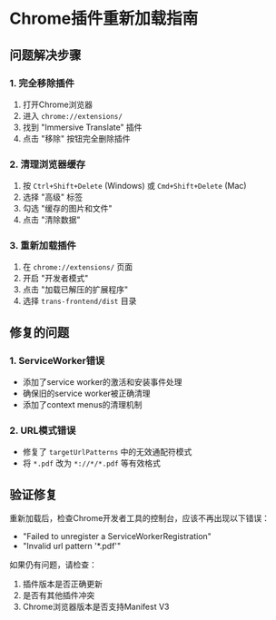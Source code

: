 # Chrome插件重新加载指南

## 问题解决步骤

### 1. 完全移除插件
1. 打开Chrome浏览器
2. 进入 `chrome://extensions/`
3. 找到 "Immersive Translate" 插件
4. 点击 "移除" 按钮完全删除插件

### 2. 清理浏览器缓存
1. 按 `Ctrl+Shift+Delete` (Windows) 或 `Cmd+Shift+Delete` (Mac)
2. 选择 "高级" 标签
3. 勾选 "缓存的图片和文件"
4. 点击 "清除数据"

### 3. 重新加载插件
1. 在 `chrome://extensions/` 页面
2. 开启 "开发者模式"
3. 点击 "加载已解压的扩展程序"
4. 选择 `trans-frontend/dist` 目录

## 修复的问题

### 1. ServiceWorker错误
- 添加了service worker的激活和安装事件处理
- 确保旧的service worker被正确清理
- 添加了context menus的清理机制

### 2. URL模式错误
- 修复了 `targetUrlPatterns` 中的无效通配符模式
- 将 `*.pdf` 改为 `*://*/*.pdf` 等有效格式

## 验证修复
重新加载后，检查Chrome开发者工具的控制台，应该不再出现以下错误：
- "Failed to unregister a ServiceWorkerRegistration"
- "Invalid url pattern '*.pdf'"

如果仍有问题，请检查：
1. 插件版本是否正确更新
2. 是否有其他插件冲突
3. Chrome浏览器版本是否支持Manifest V3
